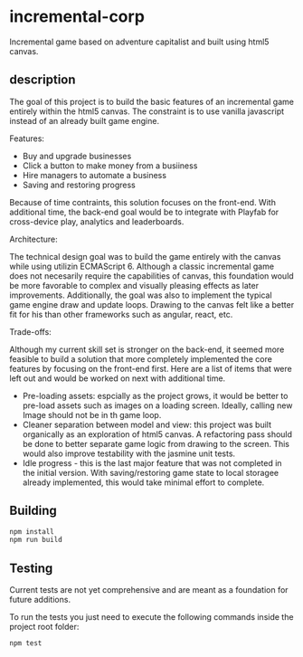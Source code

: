 # incremental-corp

Incremental game based on adventure capitalist and built using html5 canvas.

## description

The goal of this project is to build the basic features of an incremental game entirely within the html5 canvas. The constraint is to use vanilla javascript instead of an already built game engine.

Features:
- Buy and upgrade businesses
- Click a button to make money from a busiiness
- Hire managers to automate a business
- Saving and restoring progress

Because of time contraints, this solution focuses on the front-end. With additional time, the back-end goal would be to integrate with Playfab for cross-device play, analytics and leaderboards.

Architecture:

The technical design goal was to build the game entirely with the canvas while using utilizin ECMAScript 6. Although a classic incremental game does
not necesarily require the capabilities of canvas, this foundation would be more favorable to complex and visually pleasing effects as later improvements. Additionally, the goal was also to implement the typical game engine draw and update loops. Drawing to the canvas felt like a better fit for his than other frameworks such as angular, react, etc.

Trade-offs:

Although my current skill set is stronger on the back-end, it seemed more feasible to build a solution that more completely implemented the core features by focusing on the front-end first. Here are a list of items that were left out and would be worked on next with additional time.

- Pre-loading assets: espcially as the project grows, it would be better to pre-load assets such as images on a loading screen. Ideally, calling new Image should not be in th game loop.
- Cleaner separation between model and view: this project was built organically as an exploration of html5 canvas. A refactoring pass should be done to better separate game logic from drawing to the screen. This would also improve testability with the jasmine unit tests.
- Idle progress - this is the last major feature that was not completed in the initial version. With saving/restoring game state to local storagee  already implemented, this would take minimal effort to complete.

## Building

```bash
npm install
npm run build
```

## Testing
Current tests are not yet comprehensive and are meant as a foundation for future additions.

To run the tests you just need to execute the following commands inside the project root folder:
```bash
npm test
```
